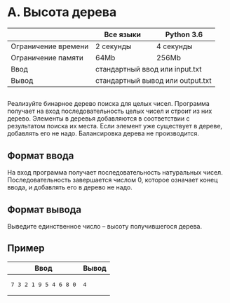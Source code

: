 <div class="problem-statement">
   <div class="header">
      <h1 class="title">A. Высота дерева</h1>
      <table>
         <thead>
            <th></th>
            <th>Все языки</th>
            <th>Python 3.6</th>
         </thead>
         <tr class="time-limit">
            <td class="property-title">Ограничение времени</td>
            <td>2&nbsp;секунды</td>
            <td>4&nbsp;секунды</td>
         </tr>
         <tr class="memory-limit">
            <td class="property-title">Ограничение памяти</td>
            <td>64Mb</td>
            <td>256Mb</td>
         </tr>
         <tr class="input-file">
            <td class="property-title">Ввод</td>
            <td colspan="2">стандартный ввод или input.txt</td>
         </tr>
         <tr class="output-file">
            <td class="property-title">Вывод</td>
            <td colspan="2">стандартный вывод или output.txt</td>
         </tr>
      </table>
   </div>
   <h2></h2>
   <div class="legend"><span style="">
         <p>Реализуйте бинарное дерево поиска для целых чисел. Программа получает на вход последовательность целых чисел и строит из них
            дерево. Элементы в деревья добавляются в соответствии с результатом поиска их места. Если элемент уже существует в дереве,
            добавлять его не надо. Балансировка дерева не производится.
         </p></span></div>
   <h2>Формат ввода</h2>
   <div class="input-specification"><span style="">
         <p>На вход программа получает последовательность натуральных чисел. Последовательность завершается числом 0, которое означает
            конец ввода, и добавлять его в дерево не надо.
         </p></span></div>
   <h2>Формат вывода</h2>
   <div class="output-specification"><span style="">
         <p>Выведите единственное число – высоту получившегося дерева.</p></span></div>
   <h2>Пример</h2>
   <table class="sample-tests">
      <thead>
         <tr>
            <th>Ввод</th>
            <th>Вывод</th>
         </tr>
      </thead>
      <tbody>
         <tr>
            <td><pre>7 3 2 1 9 5 4 6 8 0</pre></td>
            <td><pre>4
</pre></td>
         </tr>
      </tbody>
   </table>
</div></div>
